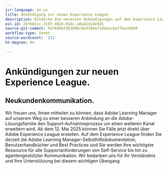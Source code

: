 ```yaml
---
jcr-language: en_us
title: Ankündigung zur neuen Experience League
description: Entdecke die neuesten Ankündigungen auf dem Experience League.
exl-id: 26f601cc-3197-4824-91dc-a0a42d1de935
source-git-commit: 5676ddb238309bc643394af1dde3cba7f8ac6699
workflow-type: tm+mt
source-wordcount: '111'
ht-degree: 0%

---
```


# Ankündigungen zur neuen Experience League.

## Neukundenkommunikation.

Wir freuen uns, Ihnen mitteilen zu können, dass Adobe Learning Manager auf unserem Weg zu einer besseren Anbindung an die Adobe-Lösungsfamilie den Support-Aufnahmeprozess um einen weiteren Kanal erweitern wird. Ab dem 12. Mai 2025 können Sie Fälle jetzt direkt über Adobe Experience League erstellen. Auf dem Experience League finden Sie derzeit die Adobe Learning Manager-Selbsthilfedokumentation, Benutzerhandbücher und Best Practices und Sie werden Ihre wichtigste Ressource für alle Supportanforderungen von Self-Service bis hin zu agentengestützter Kommunikation. Wir bedanken uns für Ihr Verständnis und Ihre Unterstützung bei diesem wichtigen Übergang.
